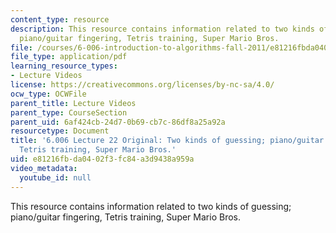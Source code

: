 ```yaml
---
content_type: resource
description: This resource contains information related to two kinds of guessing;
  piano/guitar fingering, Tetris training, Super Mario Bros.
file: /courses/6-006-introduction-to-algorithms-fall-2011/e81216fbda0402f3fc84a3d9438a959a_MIT6_006F11_lec22_orig.pdf
file_type: application/pdf
learning_resource_types:
- Lecture Videos
license: https://creativecommons.org/licenses/by-nc-sa/4.0/
ocw_type: OCWFile
parent_title: Lecture Videos
parent_type: CourseSection
parent_uid: 6af424cb-24d7-0b69-cb7c-86df8a25a92a
resourcetype: Document
title: '6.006 Lecture 22 Original: Two kinds of guessing; piano/guitar fingering,
  Tetris training, Super Mario Bros.'
uid: e81216fb-da04-02f3-fc84-a3d9438a959a
video_metadata:
  youtube_id: null
---
```

This resource contains information related to two kinds of guessing; piano/guitar fingering, Tetris training, Super Mario Bros.